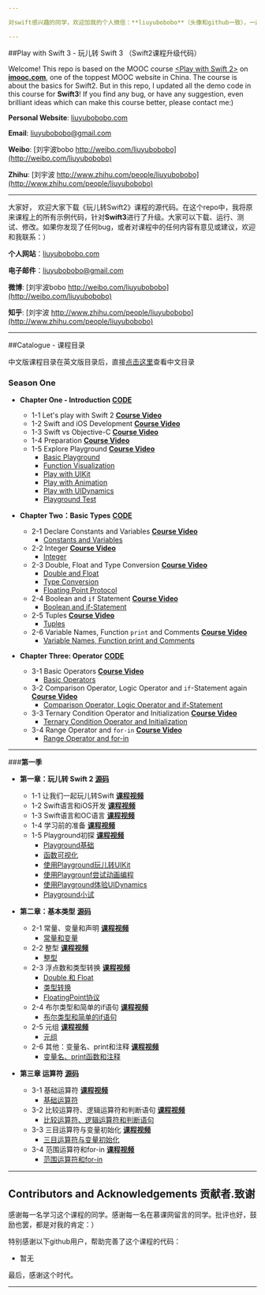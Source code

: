 ```yaml
---

对swift感兴趣的同学，欢迎加我的个人微信：**liuyubobobo**（头像和github一致），一起加入swift微信群讨论：）请注明：**swift交流**

--- 
```


##Play with Swift 3 - 玩儿转 Swift 3 （Swift2课程升级代码）

Welcome! This repo is based on the MOOC course [<Play with Swift 2>](http://t.imooc.com/comment/635) on [**imooc.com**](http://www.imooc.com), one of the toppest MOOC website in China. The course is about the basics for Swift2. But in this repo, I updated all the demo code in this course for **Swift3**! If you find any bug, or have any suggestion, even brilliant ideas which can make this course better, please contact me:)

**Personal Website**: [liuyubobobo.com](http://liuyubobobo.com)

**Email**: [liuyubobobo@gmail.com](mailto:liuyubobobo@gmail.com)

**Weibo**: [刘宇波bobo http://weibo.com/liuyubobobo](http://weibo.com/liuyubobobo)

**Zhihu**: [刘宇波 http://www.zhihu.com/people/liuyubobobo](http://www.zhihu.com/people/liuyubobobo)

---

大家好， 欢迎大家下载《玩儿转Swift2》课程的源代码。在这个repo中，我将原来课程上的所有示例代码，针对**Swift3**进行了升级。大家可以下载、运行、测试、修改。如果你发现了任何bug，或者对课程中的任何内容有意见或建议，欢迎和我联系：）

**个人网站**：[liuyubobobo.com](http://liuyubobobo.com)

**电子邮件**：[liuyubobobo@gmail.com](mailto:liuyubobobo@gmail.com)

**微博**: [刘宇波bobo http://weibo.com/liuyubobobo](http://weibo.com/liuyubobobo)

**知乎**: [刘宇波 http://www.zhihu.com/people/liuyubobobo](http://www.zhihu.com/people/liuyubobobo)

---

##Catalogue - 课程目录 

中文版课程目录在英文版目录后，直接[点击这里](https://github.com/liuyubobobo/Play-with-Swift-2#第一季)查看中文目录

### **Season One**
* **Chapter One - Introduction** [**CODE**](https://github.com/liuyubobobo/Play-with-Swift-3/tree/master/01-Introduction)
   * 1-1 Let's play with Swift 2 [**Course Video**](http://t.imooc.com/video/11387)
   * 1-2 Swift and iOS Development [**Course Video**](http://t.imooc.com/video/11388)
   * 1-3 Swift vs Objective-C [**Course Video**](http://t.imooc.com/video/11389)
   * 1-4 Preparation [**Course Video**](http://t.imooc.com/video/11390)
   * 1-5 Explore Playground [**Course Video**](http://t.imooc.com/video/11391)
      * [Basic Playground](https://github.com/liuyubobobo/Play-with-Swift-3/blob/master/01-Introduction/01-Basic-Playground.playground/Contents.swift)
      * [Function Visualization](https://github.com/liuyubobobo/Play-with-Swift-3/blob/master/01-Introduction/02-Function-Visualization.playground/Contents.swift)
      * [Play with UIKit](https://github.com/liuyubobobo/Play-with-Swift-3/blob/master/01-Introduction/03-Play-with-UIKit.playground/Contents.swift)
      * [Play with Animation](https://github.com/liuyubobobo/Play-with-Swift-3/blob/master/01-Introduction/04-Play-with-Animation.playground/Contents.swift)
      * [Play with UIDynamics](https://github.com/liuyubobobo/Play-with-Swift-3/blob/master/01-Introduction/05-UIDynamics.playground/Contents.swift)
      * [Playground Test](https://github.com/liuyubobobo/Play-with-Swift-3/blob/master/01-Introduction/06-Playground-Test.playground/Contents.swift)

* **Chapter Two：Basic Types** [**CODE**](https://github.com/liuyubobobo/Play-with-Swift-3/tree/master/02-Basics)
   * 2-1 Declare Constants and Variables [**Course Video**](http://t.imooc.com/video/11392)
      * [Constants and Variables](https://github.com/liuyubobobo/Play-with-Swift-3/blob/master/02-Basics/01-Constants-and-Variables.playground/Contents.swift)
   * 2-2 Integer [**Course Video**](http://t.imooc.com/video/11393)
      * [Integer](https://github.com/liuyubobobo/Play-with-Swift-3/blob/master/02-Basics/02-Int.playground/Contents.swift)
   * 2-3 Double, Float and Type Conversion [**Course Video**](http://t.imooc.com/video/11394)
      * [Double and Float](https://github.com/liuyubobobo/Play-with-Swift-3/blob/master/02-Basics/03-1-Float-and-Double.playground/Contents.swift)
      * [Type Conversion](https://github.com/liuyubobobo/Play-with-Swift-3/blob/master/02-Basics/03-2-Conversion.playground/Contents.swift)
      * [Floating Point Protocol](https://github.com/liuyubobobo/Play-with-Swift-3/blob/master/02-Basics/03-3-Floating-Point-Protocol.playground/Contents.swift)
   * 2-4 Boolean and ``if`` Statement [**Course Video**](http://t.imooc.com/video/11395)
      * [Boolean and if-Statement](https://github.com/liuyubobobo/Play-with-Swift-3/blob/master/02-Basics/04-Boolean-and-if.playground/Contents.swift)
   * 2-5 Tuples [**Course Video**](http://t.imooc.com/video/11396)
      * [Tuples](https://github.com/liuyubobobo/Play-with-Swift-3/blob/master/02-Basics/05-Tuple.playground/Contents.swift) 
   * 2-6 Variable Names, Function ``print`` and Comments [**Course Video**](http://t.imooc.com/video/11397)
      * [Variable Names, Function print and Comments](https://github.com/liuyubobobo/Play-with-Swift-3/blob/master/02-Basics/06-Others.playground/Contents.swift) 

* **Chapter Three: Operator** [**CODE**](https://github.com/liuyubobobo/Play-with-Swift-3/tree/master/03-Operators)
   * 3-1 Basic Operators [**Course Video**](http://t.imooc.com/video/11398)
      * [Basic Operators](https://github.com/liuyubobobo/Play-with-Swift-3/blob/master/03-Operators/01-Basic-Operator.playground/Contents.swift)
   * 3-2 Comparison Operator, Logic Operator and `if`-Statement again [**Course Video**](http://t.imooc.com/video/11399)
      * [Comparison Operator, Logic Operator and if-Statement](https://github.com/liuyubobobo/Play-with-Swift-3/blob/master/03-Operators/02-Comparison-and-Logic-Operator.playground/Contents.swift)
   * 3-3 Ternary Condition Operator and Initialization [**Course Video**](http://t.imooc.com/video/11400)
      * [Ternary Condition Operator and Initialization](https://github.com/liuyubobobo/Play-with-Swift-3/blob/master/03-Operators/03-Ternary-Operator.playground/Contents.swift)
   * 3-4 Range Operator and ``for-in`` [**Course Video**](http://t.imooc.com/video/11401)
      * [Range Operator and for-in](https://github.com/liuyubobobo/Play-with-Swift-3/blob/master/03-Operators/04-Range-Operator.playground/Contents.swift) 
      
---

###**第一季**

* **第一章：玩儿转 Swift 2** [**源码**](https://github.com/liuyubobobo/Play-with-Swift-3/tree/master/01-Introduction)
   * 1-1 让我们一起玩儿转Swift [**课程视频**](http://t.imooc.com/video/11387)
   * 1-2 Swift语言和iOS开发 [**课程视频**](http://t.imooc.com/video/11388)
   * 1-3 Swift语言和OC语言 [**课程视频**](http://t.imooc.com/video/11389)
   * 1-4 学习前的准备 [**课程视频**](http://t.imooc.com/video/11390)
   * 1-5 Playground初探 [**课程视频**](http://t.imooc.com/video/11391)
      * [Playground基础](https://github.com/liuyubobobo/Play-with-Swift-3/blob/master/01-Introduction/01-Basic-Playground.playground/Contents.swift)
      * [函数可视化](https://github.com/liuyubobobo/Play-with-Swift-3/blob/master/01-Introduction/02-Function-Visualization.playground/Contents.swift)
      * [使用Playground玩儿转UIKit](https://github.com/liuyubobobo/Play-with-Swift-3/blob/master/01-Introduction/03-Play-with-UIKit.playground/Contents.swift)
      * [使用Playgrounf尝试动画编程](https://github.com/liuyubobobo/Play-with-Swift-3/blob/master/01-Introduction/04-Play-with-Animation.playground/Contents.swift)
      * [使用Playground体验UIDynamics](https://github.com/liuyubobobo/Play-with-Swift-3/blob/master/01-Introduction/05-UIDynamics.playground/Contents.swift)
      * [Playground小试](https://github.com/liuyubobobo/Play-with-Swift-3/blob/master/01-Introduction/06-Playground-Test.playground/Contents.swift)

* **第二章：基本类型** [**源码**](https://github.com/liuyubobobo/Play-with-Swift-3/tree/master/02-Basics)
   * 2-1 常量、变量和声明 [**课程视频**](http://t.imooc.com/video/11392)
      * [常量和变量](https://github.com/liuyubobobo/Play-with-Swift-3/blob/master/02-Basics/01-Constants-and-Variables.playground/Contents.swift)
   * 2-2 整型 [**课程视频**](http://t.imooc.com/video/11393)
      * [整型](https://github.com/liuyubobobo/Play-with-Swift-3/blob/master/02-Basics/02-Int.playground/Contents.swift)
   * 2-3 浮点数和类型转换 [**课程视频**](http://t.imooc.com/video/11394)
      * [Double 和 Float](https://github.com/liuyubobobo/Play-with-Swift-3/blob/master/02-Basics/03-1-Float-and-Double.playground/Contents.swift)
      * [类型转换](https://github.com/liuyubobobo/Play-with-Swift-2/blob/master/02-Basics/03-2-Conversion.playground/Contents.swift)
      * [FloatingPoint协议](https://github.com/liuyubobobo/Play-with-Swift-3/blob/master/02-Basics/03-3-Floating-Point-Protocol.playground/Contents.swift)
   * 2-4 布尔类型和简单的if语句 [**课程视频**](http://t.imooc.com/video/11395)
      * [布尔类型和简单的if语句](https://github.com/liuyubobobo/Play-with-Swift-3/blob/master/02-Basics/04-Boolean-and-if.playground/Contents.swift)
   * 2-5 元组 [**课程视频**](http://t.imooc.com/video/11396)
      * [元组](https://github.com/liuyubobobo/Play-with-Swift-3/blob/master/02-Basics/05-Tuple.playground/Contents.swift) 
   * 2-6 其他：变量名、print和注释 [**课程视频**](http://t.imooc.com/video/11397)
      * [变量名、print函数和注释](https://github.com/liuyubobobo/Play-with-Swift-3/blob/master/02-Basics/06-Others.playground/Contents.swift)

* **第三章 运算符** [**源码**](https://github.com/liuyubobobo/Play-with-Swift-3/tree/master/03-Operators)
   * 3-1 基础运算符 [**课程视频**](http://t.imooc.com/video/11398)
      * [基础运算符](https://github.com/liuyubobobo/Play-with-Swift-3/blob/master/03-Operators/01-Basic-Operator.playground/Contents.swift)
   * 3-2 比较运算符、逻辑运算符和判断语句 [**课程视频**](http://t.imooc.com/video/11399)
      * [比较运算符、逻辑运算符和判断语句](https://github.com/liuyubobobo/Play-with-Swift-3/blob/master/03-Operators/02-Comparison-and-Logic-Operator.playground/Contents.swift)
   * 3-3 三目运算符与变量初始化 [**课程视频**](http://t.imooc.com/video/11400)
      * [三目运算符与变量初始化](https://github.com/liuyubobobo/Play-with-Swift-3/blob/master/03-Operators/03-Ternary-Operator.playground/Contents.swift)
   * 3-4 范围运算符和for-in [**课程视频**](http://t.imooc.com/video/11401)
      * [范围运算符和for-in](https://github.com/liuyubobobo/Play-with-Swift-3/blob/master/03-Operators/04-Range-Operator.playground/Contents.swift)

---

## Contributors and Acknowledgements 贡献者.致谢

感谢每一名学习这个课程的同学。感谢每一名在慕课网留言的同学。批评也好，鼓励也罢，都是对我的肯定：）

特别感谢以下github用户，帮助完善了这个课程的代码：

* 暂无

最后，感谢这个时代。

---